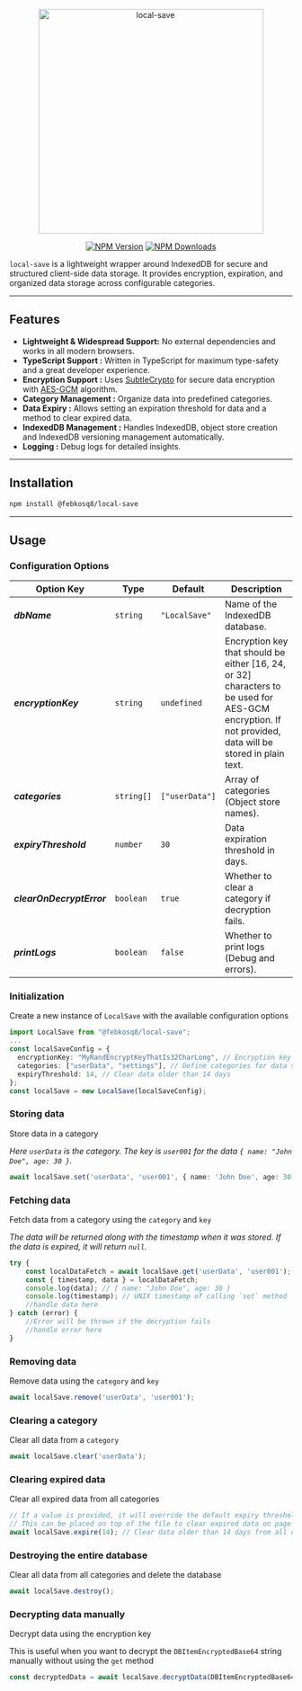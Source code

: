 <div align="center">
	<p>
		<a href="https://local-save.febkosq8.me/"><img src="https://github.com/febkosq8/local-save/blob/main/src/assets/local-save_transparent_trimmed.png?raw=true" width="400" alt="local-save" /></a>
	</p>
	<p>
		<a href="https://www.npmjs.com/package/@febkosq8/local-save">
		<img alt="NPM Version" src="https://img.shields.io/npm/v/%40febkosq8%2Flocal-save"></a>
		<a href="https://www.npmjs.com/package/@febkosq8/local-save">
		<img alt="NPM Downloads" src="https://img.shields.io/npm/dm/%40febkosq8%2Flocal-save"></a>
	</p>
</div>

`local-save` is a lightweight wrapper around IndexedDB for secure and structured client-side data storage. It provides encryption, expiration, and organized data storage across configurable categories.

---

## Features

-   **Lightweight & Widespread Support:** No external dependencies and works in all modern browsers.
-   **TypeScript Support :** Written in TypeScript for maximum type-safety and a great developer experience.
-   **Encryption Support :** Uses [SubtleCrypto](https://developer.mozilla.org/en-US/docs/Web/API/SubtleCrypto) for secure data encryption with [AES-GCM](https://developer.mozilla.org/en-US/docs/Web/API/SubtleCrypto/encrypt#aes-gcm) algorithm.
-   **Category Management :** Organize data into predefined categories.
-   **Data Expiry :** Allows setting an expiration threshold for data and a method to clear expired data.
-   **IndexedDB Management :** Handles IndexedDB, object store creation and IndexedDB versioning management automatically.
-   **Logging :** Debug logs for detailed insights.

---

## Installation

```bash
npm install @febkosq8/local-save
```

---

## Usage

### Configuration Options

| Option Key                | Type       | Default        | Description                                                                                                                                            |
| ------------------------- | ---------- | -------------- | ------------------------------------------------------------------------------------------------------------------------------------------------------ |
| **_dbName_**              | `string`   | `"LocalSave"`  | Name of the IndexedDB database.                                                                                                                        |
| **_encryptionKey_**       | `string`   | `undefined`    | Encryption key that should be either [16, 24, or 32] characters to be used for AES-GCM encryption. If not provided, data will be stored in plain text. |
| **_categories_**          | `string[]` | `["userData"]` | Array of categories (Object store names).                                                                                                              |
| **_expiryThreshold_**     | `number`   | `30`           | Data expiration threshold in days.                                                                                                                     |
| **_clearOnDecryptError_** | `boolean`  | `true`         | Whether to clear a category if decryption fails.                                                                                                       |
| **_printLogs_**           | `boolean`  | `false`        | Whether to print logs (Debug and errors).                                                                                                              |

### Initialization

Create a new instance of `LocalSave` with the available configuration options

```typescript
import LocalSave from "@febkosq8/local-save";
...
const localSaveConfig = {
  encryptionKey: "MyRandEncryptKeyThatIs32CharLong", // Encryption key for data
  categories: ["userData", "settings"], // Define categories for data storage
  expiryThreshold: 14, // Clear data older than 14 days
};
const localSave = new LocalSave(localSaveConfig);
```

### Storing data

Store data in a category

_Here `userData` is the category. The key is `user001` for the data `{ name: "John Doe", age: 30 }`._

```typescript
await localSave.set('userData', 'user001', { name: 'John Doe', age: 30 });
```

### Fetching data

Fetch data from a category using the `category` and `key`

_The data will be returned along with the timestamp when it was stored. If the data is expired, it will return `null`._

```typescript
try {
    const localDataFetch = await localSave.get('userData', 'user001');
    const { timestamp, data } = localDataFetch;
    console.log(data); // { name: "John Doe", age: 30 }
    console.log(timestamp); // UNIX timestamp of calling `set` method
    //handle data here
} catch (error) {
    //Error will be thrown if the decryption fails
    //handle error here
}
```

### Removing data

Remove data using the `category` and `key`

```typescript
await localSave.remove('userData', 'user001');
```

### Clearing a category

Clear all data from a `category`

```typescript
await localSave.clear('userData');
```

### Clearing expired data

Clear all expired data from all categories

```typescript
// If a value is provided, it will override the default expiry threshold
// This can be placed on top of the file to clear expired data on page load
await localSave.expire(14); // Clear data older than 14 days from all categories
```

### Destroying the entire database

Clear all data from all categories and delete the database

```typescript
await localSave.destroy();
```

### Decrypting data manually

Decrypt data using the encryption key

This is useful when you want to decrypt the `DBItemEncryptedBase64` string manually without using the `get` method

```typescript
const decryptedData = await localSave.decryptData(DBItemEncryptedBase64);
```
